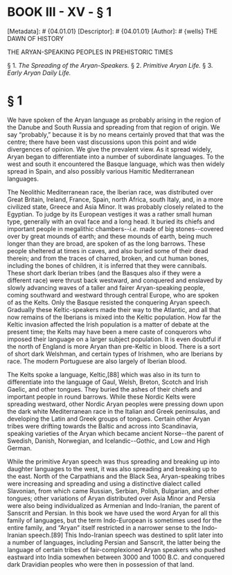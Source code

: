 # BOOK III - XV - § 1
[Metadata]: # {04.01.01}
[Descriptor]: # {04.01.01}
[Author]: # {wells}
THE DAWN OF HISTORY

THE ARYAN-SPEAKING PEOPLES IN PREHISTORIC TIMES

§ 1. _The Spreading of the Aryan-Speakers._ § 2. _Primitive Aryan
Life._ § 3. _Early Aryan Daily Life._

# § 1
We have spoken of the Aryan language as probably arising in the region of the
Danube and South Russia and spreading from that region of origin. We say
“probably,” because it is by no means certainly proved that that was the
centre; there have been vast discussions upon this point and wide divergences
of opinion. We give the prevalent view. As it spread widely, Aryan began to
differentiate into a number of subordinate languages. To the west and south it
encountered the Basque language, which was then widely spread in Spain, and
also possibly various Hamitic Mediterranean languages.

The Neolithic Mediterranean race, the Iberian race, was distributed over Great
Britain, Ireland, France, Spain, north Africa, south Italy, and, in a more
civilized state, Greece and Asia Minor. It was probably closely related to the
Egyptian. To judge by its European vestiges it was a rather small human type,
generally with an oval face and a long head. It buried its chiefs and important
people in megalithic chambers--_i.e._ made of big stones--covered over by great
mounds of earth; and these mounds of earth, being much longer than they are
broad, are spoken of as the long barrows. These people sheltered at times in
caves, and also buried some of their dead therein; and from the traces of
charred, broken, and cut human bones, including the bones of children, it is
inferred that they were cannibals. These short dark Iberian tribes (and the
Basques also if they were a different race) were thrust back westward, and
conquered and enslaved by slowly advancing waves of a taller and fairer
Aryan-speaking people, coming southward and westward through central Europe,
who are spoken of as the Kelts. Only the Basque resisted the conquering Aryan
speech. Gradually these Keltic-speakers made their way to the Atlantic, and all
that now remains of the Iberians is mixed into the Keltic population. How far
the Keltic invasion affected the Irish population is a matter of debate at the
present time; the Kelts may have been a mere caste of conquerors who imposed
their language on a larger subject population. It is even doubtful if the north
of England is more Aryan than pre-Keltic in blood. There is a sort of short
dark Welshman, and certain types of Irishmen, who are Iberians by race. The
modern Portuguese are also largely of Iberian blood.

The Kelts spoke a language, Keltic,[88] which was also in its turn to
differentiate into the language of Gaul, Welsh, Breton, Scotch and Irish
Gaelic, and other tongues. They buried the ashes of their chiefs and important
people in round barrows. While these Nordic Kelts were spreading westward,
other Nordic Aryan peoples were pressing down upon the dark white Mediterranean
race in the Italian and Greek peninsulas, and developing the Latin and Greek
groups of tongues. Certain other Aryan tribes were drifting towards the Baltic
and across into Scandinavia, speaking varieties of the Aryan which became
ancient Norse--the parent of Swedish, Danish, Norwegian, and Icelandic--Gothic,
and Low and High German.

While the primitive Aryan speech was thus spreading and breaking up into
daughter languages to the west, it was also spreading and breaking up to the
east. North of the Carpathians and the Black Sea, Aryan-speaking tribes were
increasing and spreading and using a distinctive dialect called Slavonian, from
which came Russian, Serbian, Polish, Bulgarian, and other tongues; other
variations of Aryan distributed over Asia Minor and Persia were also being
individualized as Armenian and Indo-Iranian, the parent of Sanscrit and
Persian. In this book we have used the word Aryan for all this family of
languages, but the term Indo-European is sometimes used for the entire family,
and “Aryan” itself restricted in a narrower sense to the Indo-Iranian
speech.[89] This Indo-Iranian speech was destined to split later into a number
of languages, including Persian and Sanscrit, the latter being the language of
certain tribes of fair-complexioned Aryan speakers who pushed eastward into
India somewhen between 3000 and 1000 B.C. and conquered dark Dravidian peoples
who were then in possession of that land.

